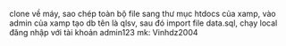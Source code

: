 clone về máy,
sao chép toàn bộ file sang thư mục htdocs của xamp,
vào admin của xamp tạo db tên là qlsv, sau đó import file data.sql,
chạy local đăng nhập với tài khoản admin123 mk: Vinhdz2004
